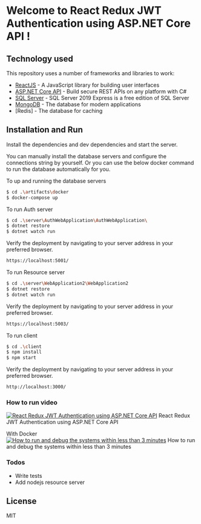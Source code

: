 # Welcome to React Redux JWT Authentication using ASP.NET Core API !

## Technology used

This repository uses a number of frameworks and libraries to work:

* [ReactJS] - A JavaScript library for building user interfaces
* [ASP.NET Core API] - Build secure REST APIs on any platform with C#
* [SQL Server] - SQL Server 2019 Express is a free edition of SQL Server
* [MongoDB] - The database for modern applications
* [Redis] - The database for caching 


## Installation and Run

Install the dependencies and dev dependencies and start the server.

You can manually install the database servers and configure the connections string by yourself. 
Or you can use the below docker command to run the database automatically for you. 

To up and running the database servers

```sh
$ cd .\artifacts\docker
$ docker-compose up
``` 

To run Auth server

```sh
$ cd .\server\AuthWebApplication\AuthWebApplication\
$ dotnet restore
$ dotnet watch run
```
Verify the deployment by navigating to your server address in your preferred browser.

```sh
https://localhost:5001/
```

To run Resource server

```sh
$ cd .\server\WebApplication2\WebApplication2
$ dotnet restore
$ dotnet watch run
```
Verify the deployment by navigating to your server address in your preferred browser.

```sh
https://localhost:5003/
```

To run client

```sh
$ cd .\client
$ npm install
$ npm start
```
Verify the deployment by navigating to your server address in your preferred browser.

```sh
http://localhost:3000/
```


### How to run video
[![React Redux JWT Authentication using ASP.NET Core API](http://img.youtube.com/vi/ToEO8INViW8/0.jpg)](http://www.youtube.com/watch?v=ToEO8INViW8) React Redux JWT Authentication using ASP.NET Core API


With Docker
[![How to run and debug the systems within less than 3 minutes](https://img.youtube.com/vi/3KcUTvjlB3g/0.jpg)](https://www.youtube.com/watch?v=3KcUTvjlB3g) How to run and debug the systems within less than 3 minutes

### Todos
 - Write tests
 - Add nodejs resource server

License
----

MIT

   [node.js]: <http://nodejs.org>
   [express]: <http://expressjs.com>
   [ReactJS]: <https://reactjs.org/>
   [Gulp]: <http://gulpjs.com>
   [ASP.NET Core API]:<https://dotnet.microsoft.com/apps/aspnet/apis>
   [SQL Server]:<https://www.microsoft.com/en-us/sql-server/sql-server-downloads>
   [MongoDB]:<https://www.mongodb.com/>
